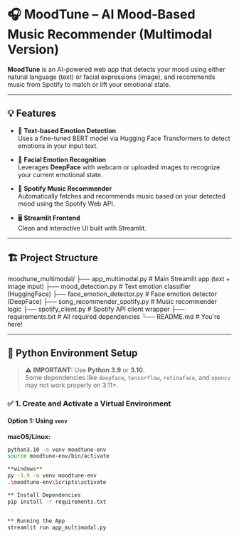 # 🎧 MoodTune – AI Mood-Based Music Recommender (Multimodal Version)

**MoodTune** is an AI-powered web app that detects your mood using either natural language (text) or facial expressions (image), and recommends music from Spotify to match or lift your emotional state.

---

## 💡 Features

- 🤖 **Text-based Emotion Detection**  
  Uses a fine-tuned BERT model via Hugging Face Transformers to detect emotions in your input text.

- 📸 **Facial Emotion Recognition**  
  Leverages **DeepFace** with webcam or uploaded images to recognize your current emotional state.

- 🎵 **Spotify Music Recommender**  
  Automatically fetches and recommends music based on your detected mood using the Spotify Web API.

- 🖥️ **Streamlit Frontend**  
  Clean and interactive UI built with Streamlit.

---

## 🏗️ Project Structure

moodtune_multimodal/
├── app_multimodal.py # Main Streamlit app (text + image input)
├── mood_detection.py # Text emotion classifier (HuggingFace)
├── face_emotion_detector.py # Face emotion detector (DeepFace)
├── song_recommender_spotify.py # Music recommender logic
├── spotify_client.py # Spotify API client wrapper
├── requirements.txt # All required dependencies
└── README.md # You're here!


---

## 🐍 Python Environment Setup

> ⚠️ **IMPORTANT:** Use **Python 3.9** or **3.10**.  
> Some dependencies like `deepface`, `tensorflow`, `retinaface`, and `opencv` may not work properly on 3.11+.

### ✅ 1. Create and Activate a Virtual Environment

#### Option 1: Using `venv`

**macOS/Linux:**
```bash
python3.10 -m venv moodtune-env
source moodtune-env/bin/activate

**windows**
py -3.9 -m venv moodtune-env
.\moodtune-env\Scripts\activate

** Install Dependencies
pip install -r requirements.txt


** Running the App
streamlit run app_multimodal.py
